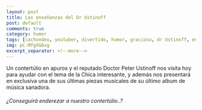 ```yaml
---
layout: post
title: Las enseñanzas del Dr Ustinoff
post: default
comments: true
category: humor
tags: [cachondeo, youtuber, divertido, humor, gracioso, dr Ustinoff, entrevista]
img: pC-MfgXG6xg
excerpt_separator: <!--more-->
---
```


Un contertúlio en apuros y el reputado Doctor Peter Ustinoff nos visita hoy para ayudar con el tema de la Chica interesante, y además nos presentará en exclusiva una de sus últimas piezas musicales de su último album de música sanadora.


<!--more-->


###### ¿Conseguirá enderezar a nuestro contertúlio..?